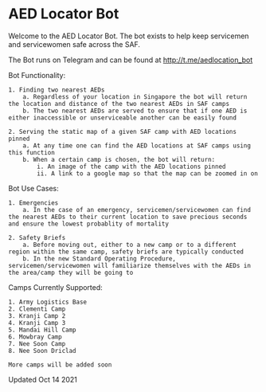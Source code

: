 # AED Locator Bot

Welcome to the AED Locator Bot. The bot exists to help keep servicemen and servicewomen safe across the SAF. 

The Bot runs on Telegram and can be found at http://t.me/aedlocation_bot

Bot Functionality:

    1. Finding two nearest AEDs
        a. Regardless of your location in Singapore the bot will return the location and distance of the two nearest AEDs in SAF camps
        b. The two nearest AEDs are served to ensure that if one AED is either inaccessible or unserviceable another can be easily found
    
    2. Serving the static map of a given SAF camp with AED locations pinned
        a. At any time one can find the AED locations at SAF camps using this function
        b. When a certain camp is chosen, the bot will return:
            i. An image of the camp with the AED locations pinned
            ii. A link to a google map so that the map can be zoomed in on
    
Bot Use Cases:

    1. Emergencies
        a. In the case of an emergency, servicemen/servicewomen can find the nearest AEDs to their current location to save precious seconds and ensure the lowest probablity of mortality

    2. Safety Briefs
        a. Before moving out, either to a new camp or to a different region within the same camp, safety briefs are typically conducted
        b. In the new Standard Operating Procedure, servicemen/servicewomen will familiarize themselves with the AEDs in the area/camp they will be going to


Camps Currently Supported:
    
    1. Army Logistics Base
    2. Clementi Camp
    3. Kranji Camp 2
    4. Kranji Camp 3
    5. Mandai Hill Camp
    6. Mowbray Camp
    7. Nee Soon Camp
    8. Nee Soon Driclad

    More camps will be added soon

Updated Oct 14 2021


